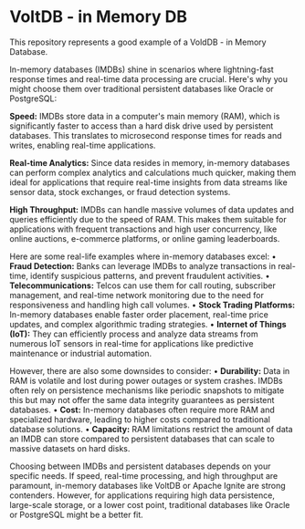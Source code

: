 # VoltDB - in Memory DB
This repository represents a good example of a VoldDB - in Memory Database.

In-memory databases (IMDBs) shine in scenarios where lightning-fast response times and real-time data processing are crucial. Here's why you might choose them over traditional persistent databases like Oracle or PostgreSQL:

**Speed:** IMDBs store data in a computer's main memory (RAM), which is significantly faster to access than a hard disk drive used by persistent databases. This translates to microsecond response times for reads and writes, enabling real-time applications.

**Real-time Analytics:** Since data resides in memory, in-memory databases can perform complex analytics and calculations much quicker, making them ideal for applications that require real-time insights from data streams like sensor data, stock exchanges, or fraud detection systems.

**High Throughput:** IMDBs can handle massive volumes of data updates and queries efficiently due to the speed of RAM. This makes them suitable for applications with frequent transactions and high user concurrency, like online auctions, e-commerce platforms, or online gaming leaderboards.

Here are some real-life examples where in-memory databases excel:
	•	**Fraud Detection:** Banks can leverage IMDBs to analyze transactions in real-time, identify suspicious patterns, and prevent fraudulent activities.
	•	**Telecommunications:** Telcos can use them for call routing, subscriber management, and real-time network monitoring due to the need for responsiveness and handling high call volumes.
	•	**Stock Trading Platforms:** In-memory databases enable faster order placement, real-time price updates, and complex algorithmic trading strategies.
	•	**Internet of Things (IoT):** They can efficiently process and analyze data streams from numerous IoT sensors in real-time for applications like predictive maintenance or industrial automation.
 
However, there are also some downsides to consider:
	•	**Durability:** Data in RAM is volatile and lost during power outages or system crashes. IMDBs often rely on persistence mechanisms like periodic snapshots to mitigate this but may not offer the same data integrity guarantees as persistent databases.
	•	**Cost:** In-memory databases often require more RAM and specialized hardware, leading to higher costs compared to traditional database solutions.
	•	**Capacity:** RAM limitations restrict the amount of data an IMDB can store compared to persistent databases that can scale to massive datasets on hard disks.
 
Choosing between IMDBs and persistent databases depends on your specific needs. If speed, real-time processing, and high throughput are paramount, in-memory databases like VoltDB or Apache Ignite are strong contenders. However, for applications requiring high data persistence, large-scale storage, or a lower cost point, traditional databases like Oracle or PostgreSQL might be a better fit.


